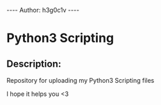 ---- Author: h3g0c1v ----
# Python3 Scripting
## Description:
Repository for uploading my Python3 Scripting files

I hope it helps you <3

